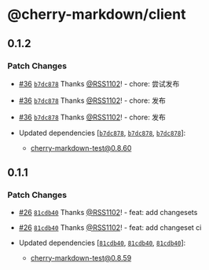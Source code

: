 # @cherry-markdown/client

## 0.1.2

### Patch Changes

- [#36](https://github.com/RSS1102/cherry-markdown/pull/36) [`b7dc878`](https://github.com/RSS1102/cherry-markdown/commit/b7dc878c0ad5a84329f0d9a4c4edb20374a21cc7) Thanks [@RSS1102](https://github.com/RSS1102)! - chore: 尝试发布

- [#36](https://github.com/RSS1102/cherry-markdown/pull/36) [`b7dc878`](https://github.com/RSS1102/cherry-markdown/commit/b7dc878c0ad5a84329f0d9a4c4edb20374a21cc7) Thanks [@RSS1102](https://github.com/RSS1102)! - chore: 发布

- [#36](https://github.com/RSS1102/cherry-markdown/pull/36) [`b7dc878`](https://github.com/RSS1102/cherry-markdown/commit/b7dc878c0ad5a84329f0d9a4c4edb20374a21cc7) Thanks [@RSS1102](https://github.com/RSS1102)! - chore: 发布

- Updated dependencies [[`b7dc878`](https://github.com/RSS1102/cherry-markdown/commit/b7dc878c0ad5a84329f0d9a4c4edb20374a21cc7), [`b7dc878`](https://github.com/RSS1102/cherry-markdown/commit/b7dc878c0ad5a84329f0d9a4c4edb20374a21cc7), [`b7dc878`](https://github.com/RSS1102/cherry-markdown/commit/b7dc878c0ad5a84329f0d9a4c4edb20374a21cc7)]:
  - cherry-markdown-test@0.8.60

## 0.1.1

### Patch Changes

- [#26](https://github.com/RSS1102/cherry-markdown/pull/26) [`81cdb40`](https://github.com/RSS1102/cherry-markdown/commit/81cdb4031183f226caeadfcf99a400fc6d61ad07) Thanks [@RSS1102](https://github.com/RSS1102)! - feat: add changesets

- [#26](https://github.com/RSS1102/cherry-markdown/pull/26) [`81cdb40`](https://github.com/RSS1102/cherry-markdown/commit/81cdb4031183f226caeadfcf99a400fc6d61ad07) Thanks [@RSS1102](https://github.com/RSS1102)! - feat: add changeset ci

- Updated dependencies [[`81cdb40`](https://github.com/RSS1102/cherry-markdown/commit/81cdb4031183f226caeadfcf99a400fc6d61ad07), [`81cdb40`](https://github.com/RSS1102/cherry-markdown/commit/81cdb4031183f226caeadfcf99a400fc6d61ad07), [`81cdb40`](https://github.com/RSS1102/cherry-markdown/commit/81cdb4031183f226caeadfcf99a400fc6d61ad07)]:
  - cherry-markdown-test@0.8.59
